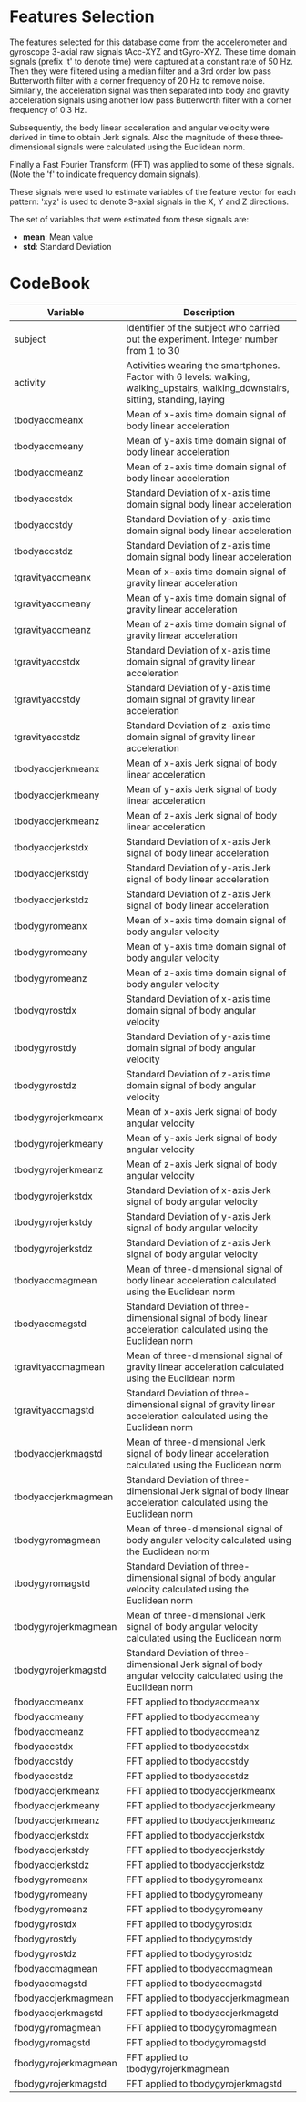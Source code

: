 # Features Selection

The features selected for this database come from the accelerometer and gyroscope 3-axial raw signals tAcc-XYZ and tGyro-XYZ. These time domain signals (prefix 't' to denote time) were captured at a constant rate of 50 Hz. Then they were filtered using a median filter and a 3rd order low pass Butterworth filter with a corner frequency of 20 Hz to remove noise. Similarly, the acceleration signal was then separated into body and gravity acceleration signals using another low pass Butterworth filter with a corner frequency of 0.3 Hz.

Subsequently, the body linear acceleration and angular velocity were derived in time to obtain Jerk signals. Also the magnitude of these three-dimensional signals were calculated using the Euclidean norm.

Finally a Fast Fourier Transform (FFT) was applied to some of these signals. (Note the 'f' to indicate frequency domain signals).

These signals were used to estimate variables of the feature vector for each pattern:
'xyz' is used to denote 3-axial signals in the X, Y and Z directions.

The set of variables that were estimated from these signals are:

* **mean**: Mean value
* **std**: Standard Deviation

# CodeBook
Variable             | Description
------               |----     
subject               |Identifier of the subject who carried out the experiment. Integer number from 1 to 30
activity              |Activities wearing the smartphones. Factor with 6 levels: walking, walking_upstairs, walking_downstairs, sitting, standing, laying
tbodyaccmeanx        | Mean of x-axis time domain signal of body linear acceleration
tbodyaccmeany        | Mean of y-axis time domain signal of body linear acceleration
tbodyaccmeanz        | Mean of z-axis time domain signal of body linear acceleration
tbodyaccstdx         | Standard Deviation of x-axis time domain signal body linear acceleration
tbodyaccstdy         | Standard Deviation of y-axis time domain signal body linear acceleration
tbodyaccstdz         | Standard Deviation of z-axis time domain signal body linear acceleration
tgravityaccmeanx     |Mean of x-axis time domain signal of gravity linear acceleration
tgravityaccmeany      |Mean of y-axis time domain signal of gravity linear acceleration
tgravityaccmeanz      |Mean of z-axis time domain signal of gravity linear acceleration
tgravityaccstdx       |Standard Deviation of x-axis time domain signal of gravity linear acceleration
tgravityaccstdy       |Standard Deviation of y-axis time domain signal of gravity linear acceleration
tgravityaccstdz       |Standard Deviation of z-axis time domain signal of gravity linear acceleration
tbodyaccjerkmeanx     |Mean of x-axis Jerk signal of body linear acceleration
tbodyaccjerkmeany     |Mean of y-axis Jerk signal of body linear acceleration
tbodyaccjerkmeanz     |Mean of z-axis Jerk signal of body linear acceleration
tbodyaccjerkstdx      |Standard Deviation of x-axis Jerk signal of body linear acceleration
tbodyaccjerkstdy      |Standard Deviation of y-axis Jerk signal of body linear acceleration
tbodyaccjerkstdz      |Standard Deviation of z-axis Jerk signal of body linear acceleration
tbodygyromeanx        |Mean of x-axis time domain signal of body angular velocity
tbodygyromeany        |Mean of y-axis time domain signal of body angular velocity
tbodygyromeanz        |Mean of z-axis time domain signal of body angular velocity
tbodygyrostdx         |Standard Deviation of x-axis time domain signal of body angular velocity
tbodygyrostdy         |Standard Deviation of y-axis time domain signal of body angular velocity
tbodygyrostdz         |Standard Deviation of z-axis time domain signal of body angular velocity      
tbodygyrojerkmeanx    |Mean of x-axis Jerk signal of body angular velocity
tbodygyrojerkmeany    |Mean of y-axis Jerk signal of body angular velocity
tbodygyrojerkmeanz    |Mean of z-axis Jerk signal of body angular velocity
tbodygyrojerkstdx     |Standard Deviation of x-axis Jerk signal of body angular velocity
tbodygyrojerkstdy     |Standard Deviation of y-axis Jerk signal of body angular velocity
tbodygyrojerkstdz     |Standard Deviation of z-axis Jerk signal of body angular velocity
tbodyaccmagmean       |Mean of three-dimensional signal of body linear acceleration calculated using the Euclidean norm
tbodyaccmagstd        |Standard Deviation of three-dimensional signal of body linear acceleration calculated using the Euclidean norm
tgravityaccmagmean    |Mean of three-dimensional signal of gravity linear acceleration calculated using the Euclidean norm
tgravityaccmagstd     |Standard Deviation of three-dimensional signal of gravity linear acceleration calculated using the Euclidean norm
tbodyaccjerkmagstd    |Mean of three-dimensional Jerk signal of body linear  acceleration calculated using the Euclidean norm
tbodyaccjerkmagmean   |Standard Deviation of three-dimensional Jerk signal of body linear  acceleration calculated using the Euclidean norm
tbodygyromagmean      |Mean of three-dimensional signal of body angular velocity calculated using the Euclidean norm
tbodygyromagstd       |Standard Deviation of three-dimensional signal of body angular velocity calculated using the Euclidean norm
tbodygyrojerkmagmean  |Mean of three-dimensional Jerk signal of body angular velocity calculated using the Euclidean norm
tbodygyrojerkmagstd   |Standard Deviation of three-dimensional Jerk signal of body angular velocity calculated using the Euclidean norm
fbodyaccmeanx         |FFT applied to tbodyaccmeanx
fbodyaccmeany         |FFT applied to tbodyaccmeany
fbodyaccmeanz         |FFT applied to tbodyaccmeanz
fbodyaccstdx          |FFT applied to tbodyaccstdx
fbodyaccstdy          |FFT applied to tbodyaccstdy
fbodyaccstdz          |FFT applied to tbodyaccstdz
fbodyaccjerkmeanx     |FFT applied to tbodyaccjerkmeanx
fbodyaccjerkmeany     |FFT applied to tbodyaccjerkmeany
fbodyaccjerkmeanz     |FFT applied to tbodyaccjerkmeanz
fbodyaccjerkstdx      |FFT applied to tbodyaccjerkstdx
fbodyaccjerkstdy      |FFT applied to tbodyaccjerkstdy
fbodyaccjerkstdz      |FFT applied to tbodyaccjerkstdz
fbodygyromeanx        |FFT applied to tbodygyromeanx
fbodygyromeany        |FFT applied to tbodygyromeany
fbodygyromeanz        |FFT applied to tbodygyromeany
fbodygyrostdx         |FFT applied to tbodygyrostdx
fbodygyrostdy         |FFT applied to tbodygyrostdy
fbodygyrostdz         |FFT applied to tbodygyrostdz
fbodyaccmagmean       |FFT applied to tbodyaccmagmean
fbodyaccmagstd        |FFT applied to tbodyaccmagstd
fbodyaccjerkmagmean   |FFT applied to tbodyaccjerkmagmean
fbodyaccjerkmagstd    |FFT applied to tbodyaccjerkmagstd
fbodygyromagmean      |FFT applied to tbodygyromagmean
fbodygyromagstd       |FFT applied to tbodygyromagstd
fbodygyrojerkmagmean  |FFT applied to tbodygyrojerkmagmean
fbodygyrojerkmagstd   |FFT applied to tbodygyrojerkmagstd
